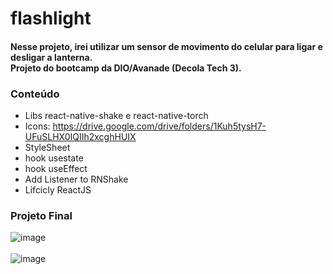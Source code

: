 ﻿# flashlight

#### Nesse projeto, irei utilizar um sensor de movimento do celular para ligar e desligar a lanterna.</br>Projeto do bootcamp da DIO/Avanade (Decola Tech 3).

### Conteúdo
- Libs react-native-shake e react-native-torch
- Icons: https://drive.google.com/drive/folders/1Kuh5tysH7-UFuSLHX0IQIIh2xcghHUIX
- StyleSheet
- hook usestate
- hook useEffect
- Add Listener to RNShake
- Lifcicly ReactJS

### Projeto Final

![image](https://user-images.githubusercontent.com/60792331/173413057-23b5016d-951c-4513-8ef7-ad05a7464140.png) 
</br>
</br>
![image](https://user-images.githubusercontent.com/60792331/173413128-2426beca-baa0-41f4-a089-5e30fe2c8cae.png)
